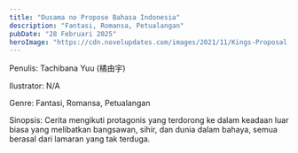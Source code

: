 ```yaml
---
title: "Ousama no Propose Bahasa Indonesia"
description: "Fantasi, Romansa, Petualangan"
pubDate: "28 Februari 2025"
heroImage: "https://cdn.novelupdates.com/images/2021/11/Kings-Proposal.jpg"
---
```


Penulis: Tachibana Yuu (橘由宇)

Ilustrator: N/A

Genre: Fantasi, Romansa, Petualangan

Sinopsis: Cerita mengikuti protagonis yang terdorong ke dalam keadaan luar biasa yang melibatkan bangsawan, sihir, dan dunia dalam bahaya, semua berasal dari lamaran yang tak terduga.

